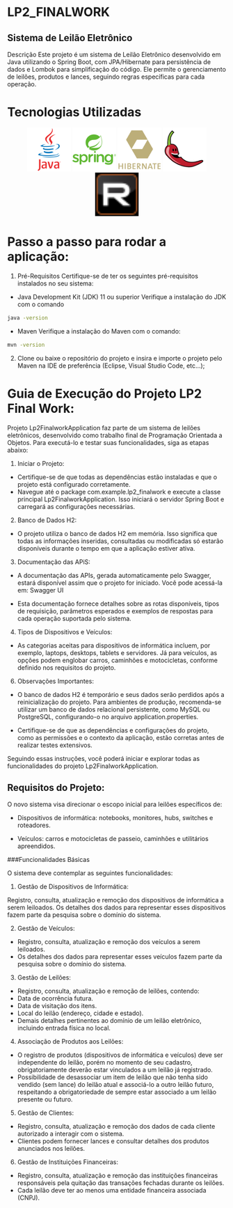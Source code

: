 # LP2_FINALWORK

## Sistema de Leilão Eletrônico

Descrição
Este projeto é um sistema de Leilão Eletrônico desenvolvido em Java utilizando o Spring Boot, com JPA/Hibernate para persistência de dados e Lombok para simplificação do código. Ele permite o gerenciamento de leilões, produtos e lances, seguindo regras específicas para cada operação.

 # Tecnologias Utilizadas

 <p align="center">
  <img src="https://raw.githubusercontent.com/devicons/devicon/master/icons/java/java-original-wordmark.svg" alt="Java" width="100" height="100"/>
  <img src="https://raw.githubusercontent.com/devicons/devicon/master/icons/spring/spring-original-wordmark.svg" alt="Spring Boot" width="100" height="100"/>
  <img src="https://raw.githubusercontent.com/devicons/devicon/master/icons/hibernate/hibernate-plain-wordmark.svg" alt="Hibernate" width="100" height="100"/>
 <img src="https://github.com/orlando12577/LP2_FINALWORK/raw/main/Arquivos/lombok.png" alt="Lombok" width="100" height="100"/>
  <img src="https://raw.githubusercontent.com/swagger-api/swagger-ui/master/dist/favicon-32x32.png" alt="Swagger" width="100" height="100"/>
</p>

 # Passo a passo para rodar a aplicação: 




1. Pré-Requisitos
Certifique-se de ter os seguintes pré-requisitos instalados no seu sistema:

- Java Development Kit (JDK) 11 ou superior
Verifique a instalação do JDK com o comando


```bash
java -version
```


- Maven
Verifique a instalação do Maven com o comando:

```bash
mvn -version
```

2) Clone ou baixe o repositório do projeto e insira e importe o projeto pelo Maven na IDE de preferência (Eclipse, Visual Studio Code, etc...);



# Guia de Execução do Projeto LP2 Final Work: 

Projeto Lp2FinalworkApplication faz parte de um sistema de leilões eletrônicos, desenvolvido como trabalho final de Programação Orientada a Objetos. Para executá-lo e testar suas funcionalidades, siga as etapas abaixo:

1) Iniciar o Projeto:

- Certifique-se de que todas as dependências estão instaladas e que o projeto está configurado corretamente.
- Navegue até o package com.example.lp2_finalwork e execute a classe principal Lp2FinalworkApplication. Isso iniciará o servidor Spring Boot e carregará as configurações necessárias.

2) Banco de Dados H2:

- O projeto utiliza o banco de dados H2 em memória. Isso significa que todas as informações inseridas, consultadas ou modificadas só estarão disponíveis durante o tempo em que a aplicação estiver ativa.

3) Documentação das APiS:

- A documentação das APIs, gerada automaticamente pelo Swagger, estará disponível assim que o projeto for iniciado. Você pode acessá-la em: Swagger UI 

- Esta documentação fornece detalhes sobre as rotas disponíveis, tipos de requisição, parâmetros esperados e exemplos de respostas para cada operação suportada pelo sistema.

4) Tipos de Dispositivos e Veículos:

- As categorias aceitas para dispositivos de informática incluem, por exemplo, laptops, desktops, tablets e servidores. Já para veículos, as opções podem englobar carros, caminhões e motocicletas, conforme definido nos requisitos do projeto.

6) Observações Importantes:

- O banco de dados H2 é temporário e seus dados serão perdidos após a reinicialização do projeto. Para ambientes de produção, recomenda-se utilizar um banco de dados relacional persistente, como MySQL ou PostgreSQL, configurando-o no arquivo application.properties.

- Certifique-se de que as dependências e configurações do projeto, como as permissões e o contexto da aplicação, estão corretas antes de realizar testes extensivos.

Seguindo essas instruções, você poderá iniciar e explorar todas as funcionalidades do projeto Lp2FinalworkApplication. 


## Requisitos do Projeto: 


O novo sistema visa direcionar o escopo inicial para leilões específicos de:

- Dispositivos de informática: notebooks, monitores, hubs, switches e roteadores.

- Veículos: carros e motocicletas de passeio, caminhões e utilitários apreendidos.


###Funcionalidades Básicas

O sistema deve contemplar as seguintes funcionalidades:

1) Gestão de Dispositivos de Informática:

Registro, consulta, atualização e remoção dos dispositivos de informática a serem leiloados.
Os detalhes dos dados para representar esses dispositivos fazem parte da pesquisa sobre o domínio do sistema.

2) Gestão de Veículos:

- Registro, consulta, atualização e remoção dos veículos a serem leiloados.
- Os detalhes dos dados para representar esses veículos fazem parte da pesquisa sobre o domínio do sistema.

3) Gestão de Leilões:

- Registro, consulta, atualização e remoção de leilões, contendo:
- Data de ocorrência futura.
- Data de visitação dos itens.
- Local do leilão (endereço, cidade e estado).
- Demais detalhes pertinentes ao domínio de um leilão eletrônico, incluindo entrada física no local.




4) Associação de Produtos aos Leilões:

- O registro de produtos (dispositivos de informática e veículos) deve ser independente do leilão, porém no momento de seu cadastro, obrigatoriamente deverão estar vinculados a um leilão já registrado.
- Possibilidade de desassociar um item de leilão que não tenha sido vendido (sem lance) do leilão atual e associá-lo a outro leilão futuro, respeitando a obrigatoriedade de sempre estar associado a um leilão presente ou futuro.


5) Gestão de Clientes:

- Registro, consulta, atualização e remoção dos dados de cada cliente autorizado a interagir com o sistema.
- Clientes podem fornecer lances e consultar detalhes dos produtos anunciados nos leilões.


6) Gestão de Instituições Financeiras:

- Registro, consulta, atualização e remoção das instituições financeiras responsáveis pela quitação das transações fechadas durante os leilões.
- Cada leilão deve ter ao menos uma entidade financeira associada (CNPJ).

